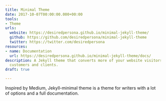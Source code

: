```yaml
---
title: Minimal Theme
date: 2017-10-07T00:00:00.000+00:00
tools:
- Theme
urls:
  website: https://desiredpersona.github.io/minimal-jekyll-theme/
  github: https://github.com/desiredpersona/minimal-jekyll-theme
  twitter: https://twitter.com/desiredpersona
resources:
- name: Documentation
  url: https://desiredpersona.github.io/minimal-jekyll-theme/docs/
description: A Jekyll theme that converts more of your website visitors into subscribers,
  customers and clients.
draft: true

---
```

Inspired by Medium, Jekyll-minimal theme is a theme for writers with a lot of options and a full documentation.
